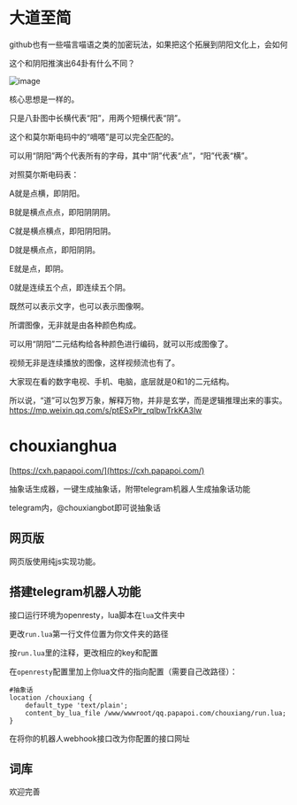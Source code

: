 # 大道至简

github也有一些喵言喵语之类的加密玩法，如果把这个拓展到阴阳文化上，会如何


这个和阴阳推演出64卦有什么不同？

![image](https://user-images.githubusercontent.com/2363295/233770525-3cf1ef00-b452-44b2-8523-33c57dc328c2.png)

核心思想是一样的。

         

只是八卦图中长横代表“阳”，用两个短横代表“阴”。

这个和莫尔斯电码中的“嘀嗒”是可以完全匹配的。

         

可以用“阴阳”两个代表所有的字母，其中“阴”代表“点”，“阳”代表“横”。

对照莫尔斯电码表：

A就是点横，即阴阳。

B就是横点点点，即阳阴阴阴。

C就是横点横点，即阳阴阳阴。

D就是横点点，即阳阴阴。

E就是点，即阴。

0就是连续五个点，即连续五个阴。

既然可以表示文字，也可以表示图像啊。

         

所谓图像，无非就是由各种颜色构成。

可以用“阴阳”二元结构给各种颜色进行编码，就可以形成图像了。

视频无非是连续播放的图像，这样视频流也有了。

         

大家现在看的数字电视、手机、电脑，底层就是0和1的二元结构。

         

所以说，“道”可以包罗万象，解释万物，并非是玄学，而是逻辑推理出来的事实。
https://mp.weixin.qq.com/s/ptESxPlr_rqlbwTrkKA3lw


# chouxianghua

[https://cxh.papapoi.com/](https://cxh.papapoi.com/)

抽象话生成器，一键生成抽象话，附带telegram机器人生成抽象话功能

telegram内，@chouxiangbot即可说抽象话

## 网页版

网页版使用纯js实现功能。

## 搭建telegram机器人功能

接口运行环境为openresty，lua脚本在`lua`文件夹中

更改`run.lua`第一行文件位置为你文件夹的路径

按`run.lua`里的注释，更改相应的key和配置

在`openresty`配置里加上你lua文件的指向配置（需要自己改路径）：

```nginx
#抽象话
location /chouxiang {
    default_type 'text/plain';
    content_by_lua_file /www/wwwroot/qq.papapoi.com/chouxiang/run.lua;
}
```

在将你的机器人webhook接口改为你配置的接口网址

## 词库

欢迎完善
